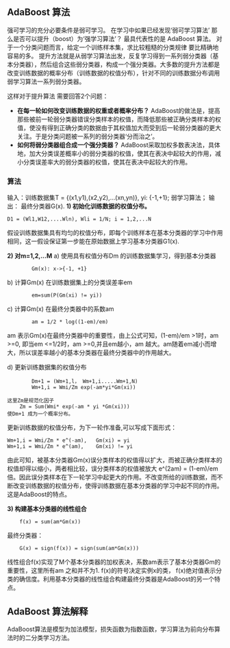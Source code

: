## AdaBoost 算法
强可学习的充分必要条件是弱可学习。 在学习中如果已经发现‘弱可学习算法’ 那么是否可以提升（boost）为‘强学习算法’？ 最具代表性的是 AdaBoost 算法。
对于一个分类问题而言，给定一个训练样本集，求比较粗糙的分类规律 要比精确地容易的多。 提升方法就是从弱学习算法出发，反复学习得到一系列弱分类器（基本分类器），然后组合这些弱分类器，构成一个强分类器。大多数的提升方法都是改变训练数据的概率分布（训练数据的权值分布），针对不同的训练数据分布调用弱学习算法一系列弱分类器。

这样对于提升算法 需要回答2个问题：
- **在每一轮如何改变训练数据的权重或者概率分布？**
    AdaBoost的做法是，提高那些被前一轮弱分类器错误分类样本的权值，而降低那些被正确分类样本的权值，使没有得到正确分类的数据由于其权值加大而受到后一轮弱分类器的更大关注。于是分类问题被一系列的弱分类器‘分而治之’。
- **如何将弱分类器组合成一个强分类器？**
    AdaBoost采取加权多数表决法，具体地，加大分类误差概率小的弱分类器的权值，使其在表决中起较大的作用，减小分类误差率大的弱分类器的权值，使其在表决中起较大的作用。

### 算法
输入：训练数据集T = {(x1,y1),(x2,y2),...(xn,yn)},  yi: {-1,+1}; 弱学习算法；
输出： 最终分类器G(x).
**1) 初始化训练数据的权值分布。**

    D1 = (Wl1,W12,....Wln), Wli = 1/N; i = 1,2,...N

假设训练数据集具有均匀的权值分布，即每个训练样本在基本分类器的学习中作用相同，这一假设保证第一步能在原始数据上学习基本分类器G1(x).

**2) 对m=1,2,...M**
a) 使用具有权值分布Dm 的训练数据集学习，得到基本分类器

            Gm(x): x->{-1, +1}

b) 计算Gm(x) 在训练数据集上的分类误差率em

            em=sum(P(Gm(xi) != yi))

c) 计算Gm(x) 在最终分类器中的系数am

            am = 1/2 * log((1-em)/em) 

am 表示Gm(x)在最终分类器中的重要性，由上公式可知，(1-em)/em >1时，am >=0, 即当em <=1/2时，am >=0,并且em越小，am 越大。am随着em减小而增大，所以误差率越小的基本分类器在最终分类器中的作用越大。

d) 更新训练数据集的权值分布

            Dm+1 = (Wm+1,l， Wm+1,i.....Wm+1,N)
            Wm+1,i = Wmi/Zm exp(-am*yi*Gm(xi))

    这里Zm是规范化因子
        Zm = Sum(Wmi* exp(-am * yi *Gm(xi))) 
    使Dm+1 成为一个概率分布。
更新训练数据的权值分布，为下一轮作准备,可以写成下面形式：

    Wm+1,i = Wmi/Zm * e^(-am),   Gm(xi) = yi
    Wm+1,i = Wmi/Zm * e^(am),    Gm(xi) != yi

由此可知，被基本分类器Gm(x)误分类样本的权值得以扩大，而被正确分类样本的权值却得以缩小，两者相比较，误分类样本的权值被放大 e^(2am) = (1-em)/em 倍。因此误分类样本在下一轮学习中起更大的作用。不改变所给的训练数据，而不断改变训练数据的权值分布，使得训练数据在基本分类器的学习中起不同的作用。这是AdaBoost的特点。

**3) 构建基本分类器的线性组合**

        f(x) = sum(am*Gm(x))

最终分类器：

        G(x) = sign(f(x)) = sign(sum(am*Gm(x)))

线性组合f(x)实现了M个基本分类器的加权表决，系数am表示了基本分类器Gm的重要性，这里所有am 之和并不为1. f(x)的符号决定实例x的类， f(x)绝对值表示分类的确信度。利用基本分类器的线性组合构建最终分类器是AdaBoost的另一个特点。

## AdaBoost 算法解释
AdaBoost算法是模型为加法模型，损失函数为指数函数，学习算法为前向分布算法时的二分类学习方法。
